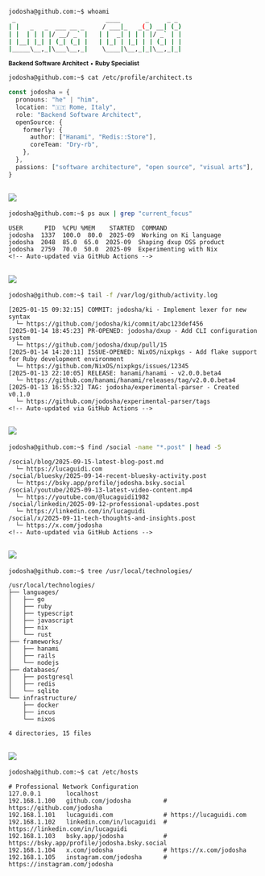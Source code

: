 ```bash
jodosha@github.com:~$ whoami
 _                         ____       _     _ _ 
| |   _   _  ___ __ _     / ___|_   _(_) __| (_)
| |  | | | |/ __/ _` |   | |  _| | | | |/ _` | |
| |__| |_| | (_| (_| |   | |_| | |_| | | (_| | |
|_____\__,_|\___\__,_|    \____|\__,_|_|\__,_|_|
```

<sub>**Backend Software Architect** • **Ruby Specialist**</sub>

```bash
jodosha@github.com:~$ cat /etc/profile/architect.ts
```

```typescript
const jodosha = {
  pronouns: "he" | "him",
  location: "🇮🇹 Rome, Italy",
  role: "Backend Software Architect",
  openSource: {
    formerly: {
      author: ["Hanami", "Redis::Store"],
      coreTeam: "Dry-rb",
    },
  },
  passions: ["software architecture", "open source", "visual arts"],
}
```

## ![](https://img.shields.io/badge/🎯%20CURRENT%20FOCUS-ff00ff?style=for-the-badge)

```bash
jodosha@github.com:~$ ps aux | grep "current_focus"
```

```
USER      PID  %CPU %MEM    STARTED  COMMAND
jodosha  1337  100.0  80.0  2025-09  Working on Ki language
jodosha  2048  85.0  65.0  2025-09  Shaping dxup OSS product
jodosha  2759  70.0  50.0  2025-09  Experimenting with Nix
<!-- Auto-updated via GitHub Actions -->
```

## ![](https://img.shields.io/badge/📊%20SYSTEM%20PULSE-00ffff?style=for-the-badge)

```bash
jodosha@github.com:~$ tail -f /var/log/github/activity.log
```

```
[2025-01-15 09:32:15] COMMIT: jodosha/ki - Implement lexer for new syntax
  └─ https://github.com/jodosha/ki/commit/abc123def456
[2025-01-14 18:45:23] PR-OPENED: jodosha/dxup - Add CLI configuration system
  └─ https://github.com/jodosha/dxup/pull/15
[2025-01-14 14:20:11] ISSUE-OPENED: NixOS/nixpkgs - Add flake support for Ruby development environment
  └─ https://github.com/NixOS/nixpkgs/issues/12345
[2025-01-13 22:10:05] RELEASE: hanami/hanami - v2.0.0.beta4
  └─ https://github.com/hanami/hanami/releases/tag/v2.0.0.beta4
[2025-01-13 16:55:32] TAG: jodosha/experimental-parser - Created v0.1.0
  └─ https://github.com/jodosha/experimental-parser/tags
<!-- Auto-updated via GitHub Actions -->
```

## ![](https://img.shields.io/badge/📡%20SOCIAL%20FEEDS-ff0080?style=for-the-badge)

```bash
jodosha@github.com:~$ find /social -name "*.post" | head -5
```

```
/social/blog/2025-09-15-latest-blog-post.md
  └─ https://lucaguidi.com
/social/bluesky/2025-09-14-recent-bluesky-activity.post
  └─ https://bsky.app/profile/jodosha.bsky.social
/social/youtube/2025-09-13-latest-video-content.mp4
  └─ https://youtube.com/@lucaguidi1982
/social/linkedin/2025-09-12-professional-updates.post
  └─ https://linkedin.com/in/lucaguidi
/social/x/2025-09-11-tech-thoughts-and-insights.post
  └─ https://x.com/jodosha
<!-- Auto-updated via GitHub Actions -->
```

## ![](https://img.shields.io/badge/🔧%20TECHNOLOGIES-00ff80?style=for-the-badge)

```bash
jodosha@github.com:~$ tree /usr/local/technologies/
```

```
/usr/local/technologies/
├── languages/
│   ├── go
│   ├── ruby
│   ├── typescript
│   ├── javascript
│   ├── nix
│   └── rust
├── frameworks/
│   ├── hanami
│   ├── rails
│   └── nodejs
├── databases/
│   ├── postgresql
│   ├── redis
│   └── sqlite
└── infrastructure/
    ├── docker
    ├── incus
    └── nixos

4 directories, 15 files
```

## ![](https://img.shields.io/badge/📧%20NETWORK%20INTERFACE-8000ff?style=for-the-badge)

```bash
jodosha@github.com:~$ cat /etc/hosts
```

```
# Professional Network Configuration
127.0.0.1       localhost
192.168.1.100   github.com/jodosha         # https://github.com/jodosha
192.168.1.101   lucaguidi.com              # https://lucaguidi.com
192.168.1.102   linkedin.com/in/lucaguidi  # https://linkedin.com/in/lucaguidi
192.168.1.103   bsky.app/jodosha           # https://bsky.app/profile/jodosha.bsky.social
192.168.1.104   x.com/jodosha              # https://x.com/jodosha
192.168.1.105   instagram.com/jodosha      # https://instagram.com/jodosha
```
